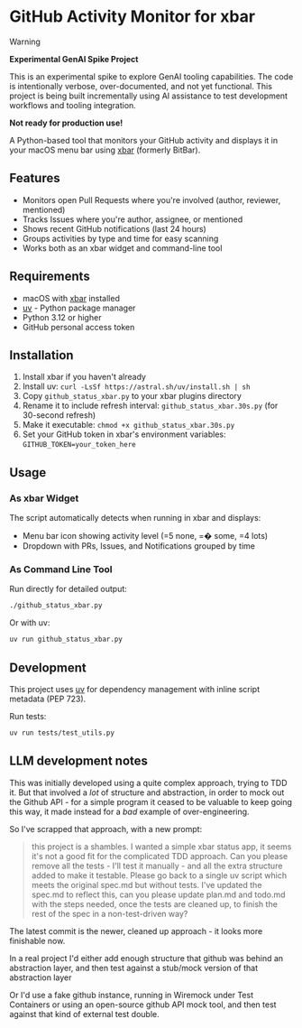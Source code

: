 # GitHub Activity Monitor for xbar

> [!WARNING]
> **Experimental GenAI Spike Project**
> 
> This is an experimental spike to explore GenAI tooling capabilities. The code is intentionally verbose, over-documented, and not yet functional. This project is being built incrementally using AI assistance to test development workflows and tooling integration.
> 
> **Not ready for production use!**

A Python-based tool that monitors your GitHub activity and displays it in your macOS menu bar using [xbar](https://github.com/matryer/xbar) (formerly BitBar).

## Features

- Monitors open Pull Requests where you're involved (author, reviewer, mentioned)
- Tracks Issues where you're author, assignee, or mentioned
- Shows recent GitHub notifications (last 24 hours)
- Groups activities by type and time for easy scanning
- Works both as an xbar widget and command-line tool

## Requirements

- macOS with [xbar](https://github.com/matryer/xbar) installed
- [uv](https://github.com/astral-sh/uv) - Python package manager
- Python 3.12 or higher
- GitHub personal access token

## Installation

1. Install xbar if you haven't already
2. Install uv: `curl -LsSf https://astral.sh/uv/install.sh | sh`
3. Copy `github_status_xbar.py` to your xbar plugins directory
4. Rename it to include refresh interval: `github_status_xbar.30s.py` (for 30-second refresh)
5. Make it executable: `chmod +x github_status_xbar.30s.py`
6. Set your GitHub token in xbar's environment variables: `GITHUB_TOKEN=your_token_here`

## Usage

### As xbar Widget
The script automatically detects when running in xbar and displays:
- Menu bar icon showing activity level (=5 none, =� some, =4 lots)
- Dropdown with PRs, Issues, and Notifications grouped by time

### As Command Line Tool
Run directly for detailed output:
```bash
./github_status_xbar.py
```

Or with uv:
```bash
uv run github_status_xbar.py
```

## Development

This project uses [uv](https://github.com/astral-sh/uv) for dependency management with inline script metadata (PEP 723).

Run tests:
```bash
uv run tests/test_utils.py
```

## LLM development notes

This was initially developed using a quite complex approach, trying to TDD it. But that involved a _lot_ of structure and abstraction, in order to mock out the Github API - for a simple program it ceased to be valuable to keep going this way, it made instead for a _bad_ example of over-engineering.

So I've scrapped that approach, with a new prompt:

> this project is a shambles. I wanted a simple xbar status app, it seems it's not a good fit for the complicated TDD approach.  Can you please remove all the tests - I'll test it manually - and all the extra structure added to make it testable. Please go back to a single uv script which meets the original spec.md but without tests. I've updated the spec.md to reflect this, can you please update plan.md and todo.md with the steps needed, once the tests are cleaned up, to finish the rest of the spec in a non-test-driven way?

The latest commit is the newer, cleaned up approach - it looks more finishable now.

In a real project I'd either add enough structure that github was behind an abstraction layer, and then test against a stub/mock version of that abstraction layer

Or I'd use a fake github instance, running in Wiremock under Test Containers or using an open-source github API mock tool, and then test against that kind of external test double.
